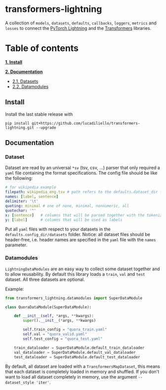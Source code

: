 # transformers-lightning

A collection of `models`, `datasets`, `defaults`, `callbacks`, `loggers`, `metrics` and `losses` to connect the [PyTorch Lightning](https://pytorch-lightning.readthedocs.io/en/stable/lightning-module.html) and the [Transformers](https://huggingface.co/transformers/) libraries.


# Table of contents
**[1. Install](#install)**

**[2. Documentation](#doc)**
  
  * [2.1. Datasets](#datasets)
  * [2.2. Datamodules](#datamodules)


<a name="install"></a>
## Install
Install the last stable release with
```
pip install git+https://github.com/lucadiliello/transformers-lightning.git --upgrade
```


<a name="doc"></a>
## Documentation

<a name="dataset"></a>
### Dataset

Dataset are read by an universal `*sv` (tsv, csv, ...) parser that only required a `yaml` file containing the format specifications.
The config file should be like the following:
```yaml
# for wikipedia example
filepath: wikipedia_eng.tsv # path refers to the defaults.dataset_dir folder
names: [label, sentence]
delimiter: '\t'
quoting: minimal # one of none, minimal, nonnumeric, all
quotechar: '"'
x: [sentence]   # columns that will be parsed together with the tokenizer
y: [label]      # columns that will be used as labels
```
Put all `yaml` files with respect to your datasets in the `defaults.config_dir/datasets` folder.
Notice: all dataset files should be header-free, i.e. header names are specified in the `yaml` file with the `names` parameter.


<a name="datamodules"></a>
### Datamodules

`LightningDataModules` are an easy way to collect some dataset together and to allow reusability.
By default this library loads a `train`, `val` and `test` dataset. All three datasets are optional.

Example:
```python
from transformers_lightning.datamodules import SuperDataModule

class QuoraDataModule(SuperDataModule):

    def __init__(self, *args, **kwargs):
        super().__init__(*args, **kwargs)

        self.train_config = "quora_train.yaml"
        self.val = "quora_valid.yaml"
        self.test_config = "quora_test.yaml"

    train_dataloader = SuperDataModule.default_train_dataloader
    val_dataloader = SuperDataModule.default_val_dataloader
    test_dataloader = SuperDataModule.default_test_dataloader
```

By default, all dataset are loaded with a `TransformersMapDataset`, this means that each dataset is
completely loaded in memory and shuffled. If you don't want to load all dataset completely in memory,
use the argument `--dataset_style 'iter'`.
